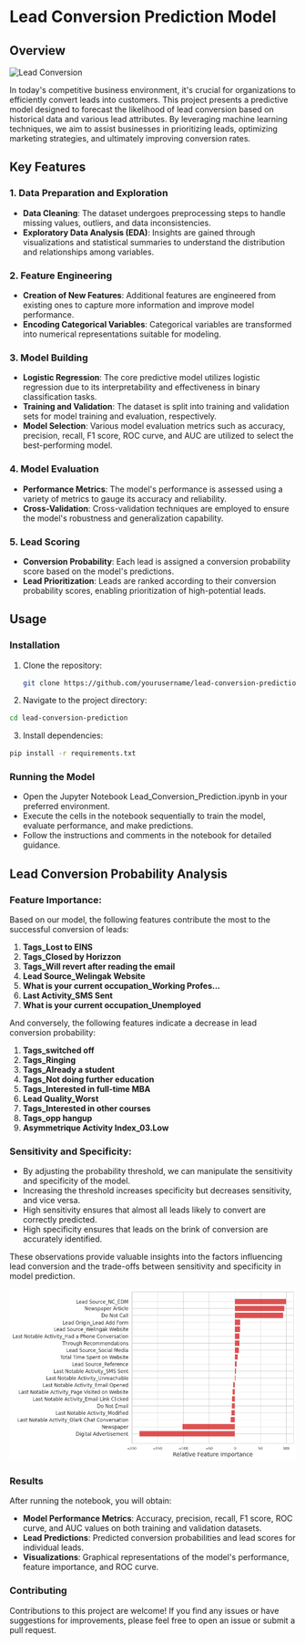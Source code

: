 # Lead Conversion Prediction Model

## Overview
![Lead Conversion](Conversion.webp)

In today's competitive business environment, it's crucial for organizations to efficiently convert leads into customers. This project presents a predictive model designed to forecast the likelihood of lead conversion based on historical data and various lead attributes. By leveraging machine learning techniques, we aim to assist businesses in prioritizing leads, optimizing marketing strategies, and ultimately improving conversion rates.

## Key Features

### 1. Data Preparation and Exploration

- **Data Cleaning**: The dataset undergoes preprocessing steps to handle missing values, outliers, and data inconsistencies.
- **Exploratory Data Analysis (EDA)**: Insights are gained through visualizations and statistical summaries to understand the distribution and relationships among variables.

### 2. Feature Engineering

- **Creation of New Features**: Additional features are engineered from existing ones to capture more information and improve model performance.
- **Encoding Categorical Variables**: Categorical variables are transformed into numerical representations suitable for modeling.

### 3. Model Building

- **Logistic Regression**: The core predictive model utilizes logistic regression due to its interpretability and effectiveness in binary classification tasks.
- **Training and Validation**: The dataset is split into training and validation sets for model training and evaluation, respectively.
- **Model Selection**: Various model evaluation metrics such as accuracy, precision, recall, F1 score, ROC curve, and AUC are utilized to select the best-performing model.

### 4. Model Evaluation

- **Performance Metrics**: The model's performance is assessed using a variety of metrics to gauge its accuracy and reliability.
- **Cross-Validation**: Cross-validation techniques are employed to ensure the model's robustness and generalization capability.

### 5. Lead Scoring

- **Conversion Probability**: Each lead is assigned a conversion probability score based on the model's predictions.
- **Lead Prioritization**: Leads are ranked according to their conversion probability scores, enabling prioritization of high-potential leads.

## Usage

### Installation

1. Clone the repository:

   ```bash
   git clone https://github.com/yourusername/lead-conversion-prediction.git


2. Navigate to the project directory:

```bash
cd lead-conversion-prediction
```

3. Install dependencies:
```bash
pip install -r requirements.txt
```




### Running the Model
- Open the Jupyter Notebook Lead_Conversion_Prediction.ipynb in your preferred environment.
- Execute the cells in the notebook sequentially to train the model, evaluate performance, and make predictions.
- Follow the instructions and comments in the notebook for detailed guidance.

## Lead Conversion Probability Analysis

### Feature Importance:

Based on our model, the following features contribute the most to the successful conversion of leads:

1. **Tags_Lost to EINS**
2. **Tags_Closed by Horizzon**
3. **Tags_Will revert after reading the email**
4. **Lead Source_Welingak Website**
5. **What is your current occupation_Working Profes...**
6. **Last Activity_SMS Sent**
7. **What is your current occupation_Unemployed**

And conversely, the following features indicate a decrease in lead conversion probability:

1. **Tags_switched off**
2. **Tags_Ringing**
3. **Tags_Already a student**
4. **Tags_Not doing further education**
5. **Tags_Interested in full-time MBA**
6. **Lead Quality_Worst**
7. **Tags_Interested in other courses**
8. **Tags_opp hangup**
9. **Asymmetrique Activity Index_03.Low**

### Sensitivity and Specificity:

- By adjusting the probability threshold, we can manipulate the sensitivity and specificity of the model. 
- Increasing the threshold increases specificity but decreases sensitivity, and vice versa.
- High sensitivity ensures that almost all leads likely to convert are correctly predicted.
- High specificity ensures that leads on the brink of conversion are accurately identified.

These observations provide valuable insights into the factors influencing lead conversion and the trade-offs between sensitivity and specificity in model prediction.

![Relative Importance of Features](relative_imp_feature.png)


### Results
After running the notebook, you will obtain:

- **Model Performance Metrics**: Accuracy, precision, recall, F1 score, ROC curve, and AUC values on both training and validation datasets.
- **Lead Predictions**: Predicted conversion probabilities and lead scores for individual leads.
- **Visualizations**: Graphical representations of the model's performance, feature importance, and ROC curve.


### Contributing
Contributions to this project are welcome! If you find any issues or have suggestions for improvements, please feel free to open an issue or submit a pull request.

